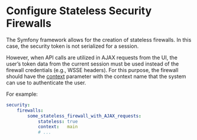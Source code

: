 <a id="web-api-security"></a>

# Configure Stateless Security Firewalls

The Symfony framework allows for the creation of stateless firewalls. In this case, the security token is not serialized for a session.

However, when API calls are utilized in AJAX requests from the UI, the user’s token data from the current session must be used instead of the firewall credentials (e.g., WSSE headers). For this purpose, the firewall should have the <a href="https://symfony.com/doc/5.4/reference/configuration/security.html#firewall-context" target="_blank">context</a> parameter with the context name that the system can use to authenticate the user.

For example:

```yaml
security:
    firewalls:
        some_stateless_firewall_with_AJAX_requests:
            stateless: true
            context:   main
            # ...
```

<!-- Frontend -->
